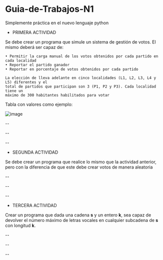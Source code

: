 # Guia-de-Trabajos-N1
Simplemente práctica en el nuevo lenguaje python

- PRIMERA ACTIVIDAD

Se debe crear un programa que simule un sistema de gestión de votos. 
El mismo deberá ser capaz de:

    • Permitir la carga manual de los votos obtenidos por cada partido en cada localidad
    • Reportar el partido ganador
    • Reportar en porcentaje de votos obtenidos por cada partido
    
    La elección de lleva adelante en cinco localidades (L1, L2, L3, L4 y L5) diferentes y el
    total de partidos que participan son 3 (P1, P2 y P3). Cada localidad tiene un
    máximo de 300 habitantes habilitados para votar
Tabla con valores como ejemplo:

![image](https://github.com/user-attachments/assets/af7dc152-4a8c-4afe-9184-4481629baa64)

--

--

--

- SEGUNDA ACTIVIDAD

Se debe crear un programa que realice lo mismo que la actividad anterior, 
pero con la diferencia de que este debe crear votos de manera aleatoria

--

--

--

- TERCERA ACTIVIDAD

Crear un programa que dada una cadena **s** y un entero **k**, sea capaz de devolver
el número máximo de letras vocales en cualquier subcadena de **s** con longitud **k**.

--

--

--
